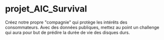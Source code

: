 # projet_AIC_Survival
Créez notre propre "compagnie" qui protège les intérêts des consommateurs. Avec des données publiques,  mettez au point un challenge qui aura pour but de prédire la durée de vie des disques durs.
